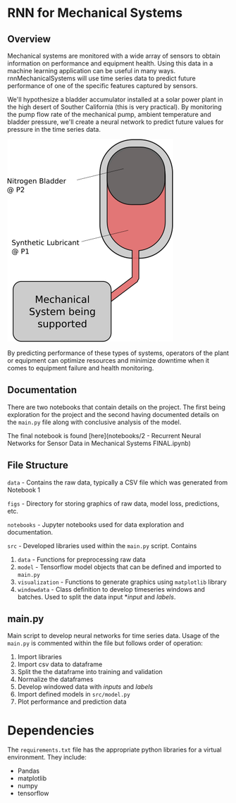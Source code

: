 # RNN for Mechanical Systems

## Overview

Mechanical systems are monitored with a wide array of sensors to obtain information on performance and equipment health. Using this data in a machine learning application can be useful in many ways. rnnMechanicalSystems will use time series data to predict future performance of one of the specific features captured by sensors.

We'll hypothesize a bladder accumulator installed at a solar power plant in the high desert of Souther California (this is very practical). By monitoring the pump flow rate of the mechanical pump, ambient temperature and bladder pressure, we'll create a neural network to predict future values for pressure in the time series data.

![](./figs/BladderAccumulator.png )

By predicting performance of these types of systems, operators of the plant or equipment can optimize resources and minimize downtime when it comes to equipment failure and health monitoring.

## Documentation

There are two notebooks that contain details on the project. The first being exploration for the project and the second having documented details on the `main.py` file along with conclusive analysis of the model.

The final notebook is found [here](notebooks/2 - Recurrent Neural Networks for Sensor Data in Mechanical Systems FINAL.ipynb)

## File Structure

`data` - Contains the raw data, typically a CSV file which was generated from Notebook 1

`figs` - Directory for storing graphics of raw data, model loss, predictions, etc.

`notebooks` - Jupyter notebooks used for data exploration and documentation.

`src` - Developed libraries used within the `main.py` script. Contains
1. `data` - Functions for preprocessing raw data
2. `model` - Tensorflow model objects that can be defined and imported to `main.py`
3. `visualization` - Functions to generate graphics using `matplotlib` library
4. `windowdata` - Class definition to develop timeseries windows and batches. Used to split the data input **input* and *labels*.

## main.py
Main script to develop neural networks for time series data. Usage of the `main.py` is commented within the file but follows order of operation:

1. Import libraries
2. Import csv data to dataframe
3. Split the the dataframe into training and validation
4. Normalize the dataframes
5. Develop windowed data with *inputs* and *labels*
6. Import defined models in `src/model.py`
7. Plot performance and prediction data

# Dependencies
The `requirements.txt` file has the appropriate python libraries for a virtual environment. They include:

- Pandas
- matplotlib
- numpy
- tensorflow

